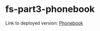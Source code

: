 # fs-part3-phonebook

Link to deployed version: [Phonebook](https://fs-part3-phonebook.onrender.com)
